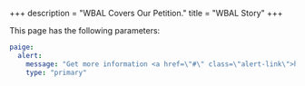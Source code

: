 +++
description = "WBAL Covers Our Petition."
title = "WBAL Story"
+++

This page has the following parameters:

```yaml
paige:
  alert:
    message: "Get more information <a href=\"#\" class=\"alert-link\">here</a>."
    type: "primary"
```